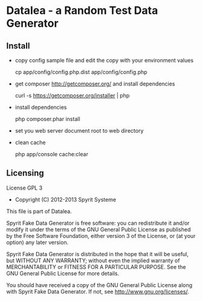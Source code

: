 Datalea - a Random Test Data Generator
====================================

Install
-------

- copy config sample file and edit the copy with your environment values

    cp app/config/config.php.dist app/config/config.php

- get composer http://getcomposer.org/ and install dependencies

    curl -s https://getcomposer.org/installer | php

- install dependencies
    
    php composer.phar install

- set you web server document root to web directory

- clean cache

    php app/console cache:clear

Licensing
---------

License GPL 3

* Copyright (C) 2012-2013 Spyrit Systeme

This file is part of Datalea.

Spyrit Fake Data Generator is free software: you can redistribute it and/or modify
it under the terms of the GNU General Public License as published by
the Free Software Foundation, either version 3 of the License, or
(at your option) any later version.

Spyrit Fake Data Generator is distributed in the hope that it will be useful,
but WITHOUT ANY WARRANTY; without even the implied warranty of
MERCHANTABILITY or FITNESS FOR A PARTICULAR PURPOSE.  See the
GNU General Public License for more details.

You should have received a copy of the GNU General Public License
along with Spyrit Fake Data Generator.  If not, see <http://www.gnu.org/licenses/>.